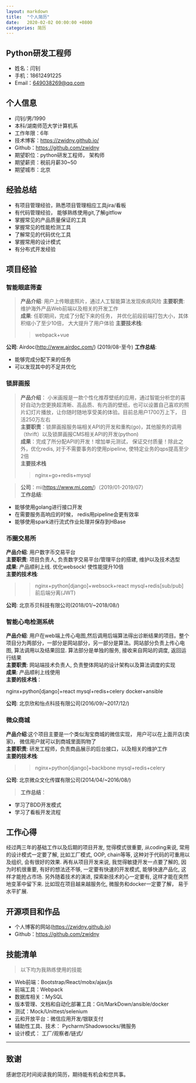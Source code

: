 ```yaml
---
layout: markdown
title:  "个人简历"
date:   2020-02-02 00:00:00 +0800
categories: 简历
---
```


## Python研发工程师

- 姓名：闫钊
- 手机：18612491225
- Email：649038269@qq.com

## 个人信息
 - 闫钊/男/1990 
 - 本科/湖南师范大学计算机系 
 - 工作年限：6年
 - 技术博客：https://zwidny.github.io/
 - Github：https://github.com/zwidny
 - 期望职位：python研发工程师， 架构师
 - 期望薪资：税前月薪30~50
 - 期望城市：北京
 
## 经验总结

- 有项目管理经验，熟悉项目管理相应工具jira/看板
- 有代码管理经验， 能够熟练使用git,了解gitflow
- 掌握常见的产品质量保证的工具
- 掌握常见的性能检测工具
- 了解常见的代码优化工具
- 掌握常用的设计模式
- 有分布式开发经验



## 项目经验

### 智能眼底筛查

>**产品介绍**: 用户上传眼底照片，通过人工智能算法发现疾病风险
**主要职责**: 维护海外产品Web前端以及相关的开发工作  
**成果**: 任职期间，完成了分配下来的任务， 并优化前段前端打包大小，其体积缩小了至少10倍， 大大提升了用户体验
**主要技术栈**:
>> webpack+vue
>
**公司**:  Airdoc(http://www.airdoc.com/) (2019/08-至今)
**工作总结**:  
   + 能够完成分配下来的任务
   + 可以发现其中的不足并优化


### 锁屏画报
>**产品介绍**： 小米画报是一款个性化推荐壁纸的应用，通过智能分析您的喜好自动为您更换超清晰、高品质、有内涵的壁纸，也可以设置自己喜欢的照片幻灯片播放，让你随时随地享受美的体验。目前总用户1700万上下， 日活250万左右  
**主要职责**：锁屏画报服务端相关API的开发和重构(go)，其他服务的调用（thrift）以及锁屏画报CMS相关API的开发(python)  
**成果**：完成了所分配API的开发！增加单元测试， 保证交付质量！除此之外，优化redis, 对于不需要事务的使用pipeline, 使特定业务的qps提高至少2倍   
>**主要技术栈**  
>> nginx+go+redis+mysql

> **公司**：mi(https://www.mi.com/)（2019/01-2019/07）    
> **工作总结**:  
  + 能够使用golang进行接口开发
  + 在需要服务高响应的时候， redis用pipeline会更有效率
  + 能够使用spark进行流式作业处理并保存到HBase
  
### 币圈交易所
> 
**产品介绍**: 用户数字币交易平台  
**主要职责**: 项目负责人, 负责数字交易平台/管理平台的搭建, 维护以及技术选型  
**成果**: 产品顺利上线. 优化websock! 使性能提升10倍  
**主要的技术栈**:  
>> nginx+python[django]+websock+react
   mysql+redis[sub/pub]
   前后端分离(JWT)
>
**公司**: 北京币贝科技有限公司(2018/01/~2018/08/)  

### 智能心电检测系统
> 
**产品介绍**:  用户在web端上传心电图,然后调用后端算法得出诊断结果的项目。整个项目分为两部分，一部分是网站部分，另一部分是算法。网站部分负责上传心电图, 算法调用以及结果回显. 算法部分是单独的服务, 接收来自网站的调度, 返回运行结果  
**主要职责**: 网站端技术负责人, 负责整体网站的设计架构以及算法调度的实现  
**成果**: 产品顺利上线使用  
**主要的技术栈**：
>> 
nginx+python[django]+react
mysql+redis+celery
docker+ansible
>
**公司**: 北京欣和怡点科技有限公司(2016/09/~2017/12/)

### 微众商城
> 
**产品介绍**:这个项目主要是一个类似淘宝商城的微信实现， 用户可以在上面开店(卖家)， 微信用户就可以到商城里面购物了  
**主要职责**: 研发工程师，负责商品展示的后台接口，以及相关的维护工作  
**主要的技术栈**:  
>>nginx+python[django]+backbone
mysql+redis+celery
>
**公司**: 北京微众文化传媒有限公司(2014/04/~2016/08/)
> **工作总结**： 
+ 学习了BDD开发模式
+ 学习了看板开发流程

    
    
## 工作心得
经过两三年的基础工作以及后期的项目开发, 觉得模式很重要, 从coding来说, 常用的设计模式一定要了解, 比如工厂模式, OOP, chain等等, 这种对于代码的可重用以及组织, 会有很好的效果. 再有从项目开发来说, 我觉得敏捷开发一点要了解的, 因为时机很重要, 有好的想法还不够, 一定要有快速的开发模式, 能够快速产品化, 这样才能抢占市场. 另外随着技术的演进, 探索新技术的心一定要有, 这样才能在突然地变革中留下来. 比如现在项目越来越服务化, 微服务和docker一定要了解， 易于水平扩展.
  
## 开源项目和作品
+ 个人博客的网站(https://zwidny.github.io)
+ Github：https://github.com/zwidny

## 技能清单
> 以下均为我熟练使用的技能
>
- Web前端：Bootstrap/React/mobx/ajax/js
- 前端工具：Webpack
- 数据库相关：MySQL
- 版本管理、文档和自动化部署工具：Git/MarkDown/ansible/docker
- 测试：Mock/Unittest/selenium
- 云和开放平台：微信应用开发/银联支付
- 辅助性工具、技术： Pycharm/Shadowsocks/微服务
- 设计模式： 工厂/观察者/链式/

---      
## 致谢
感谢您花时间阅读我的简历，期待能有机会和您共事。

